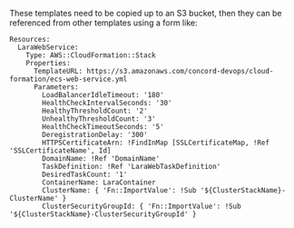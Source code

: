 These templates need to be copied up to an S3 bucket, then they can be referenced from
other templates using a form like:

    Resources:
      LaraWebService:
        Type: AWS::CloudFormation::Stack
        Properties:
          TemplateURL: https://s3.amazonaws.com/concord-devops/cloud-formation/ecs-web-service.yml
          Parameters:
            LoadBalancerIdleTimeout: '180'
            HealthCheckIntervalSeconds: '30'
            HealthyThresholdCount: '2'
            UnhealthyThresholdCount: '3'
            HealthCheckTimeoutSeconds: '5'
            DeregistrationDelay: '300'
            HTTPSCertificateArn: !FindInMap [SSLCertificateMap, !Ref 'SSLCertificateName', Id]
            DomainName: !Ref 'DomainName'
            TaskDefinition: !Ref 'LaraWebTaskDefinition'
            DesiredTaskCount: '1'
            ContainerName: LaraContainer
            ClusterName: { 'Fn::ImportValue': !Sub '${ClusterStackName}-ClusterName' }
            ClusterSecurityGroupId: { 'Fn::ImportValue': !Sub '${ClusterStackName}-ClusterSecurityGroupId' }
